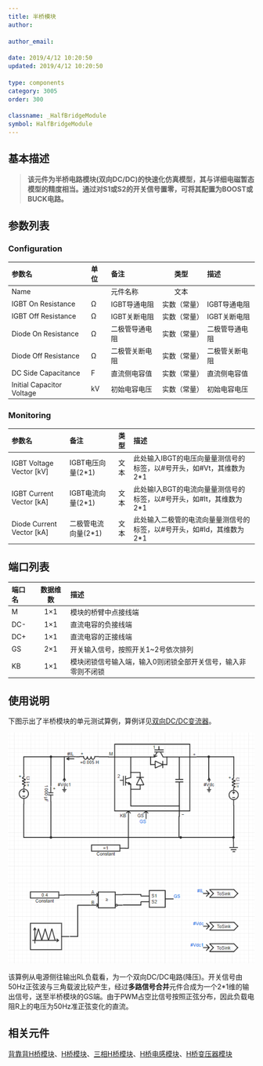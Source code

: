 ```yaml
---
title: 半桥模块
author:

author_email:

date: 2019/4/12 10:20:50
updated: 2019/4/12 10:20:50

type: components
category: 3005
order: 300

classname: _HalfBridgeModule
symbol: HalfBridgeModule
---
```

## 基本描述

> **该元件为半桥电路模块(双向DC/DC)的快速化仿真模型，其与详细电磁暂态模型的精度相当。通过对S1或S2的开关信号置零，可将其配置为BOOST或BUCK电路。**

## 参数列表
### Configuration
| 参数名 | 单位 | 备注 | 类型 | 描述 |
| :--- | :--- | :--- | :--: | :--- |
| Name |  | 元件名称 | 文本 |  |
| IGBT On Resistance | Ω | IGBT导通电阻 | 实数（常量） | IGBT导通电阻 |
| IGBT Off Resistance | Ω | IGBT关断电阻 | 实数（常量） | IGBT关断电阻 |
| Diode On Resistance | Ω | 二极管导通电阻 | 实数（常量） | 二极管导通电阻 |
| Diode Off Resistance | Ω | 二极管关断电阻 | 实数（常量） | 二极管关断电阻 |
| DC Side Capacitance | F | 直流侧电容值 | 实数（常量） | 直流侧电容值 |
| Initial Capacitor Voltage | kV | 初始电容电压 | 实数（常量） | 初始电容电压 |

### Monitoring
| 参数名 | 备注 | 类型 | 描述 |
| :--- | :--- | :--: | :--- |
| IGBT Voltage Vector \[kV\] | IGBT电压向量(2*1) | 文本 | 此处输入IBGT的电压向量量测信号的标签，以#号开头，如#Vt，其维数为2\*1 |
| IGBT Current Vector \[kA\] | IGBT电流向量(2*1) | 文本 | 此处输I入BGT的电流向量量测信号的标签，以#号开头，如#It，其维数为2\*1 |
| Diode Current Vector \[kA\] | 二极管电流向量(2*1) | 文本 | 此处输入二极管的电流向量量测信号的标签，以#号开头，如#Id，其维数为2\*1 |


## 端口列表

| 端口名 | 数据维数 | 描述 |
| :--- | :--:  | :--- |
| M | 1×1 | 模块的桥臂中点接线端 |
| DC- | 1×1 | 直流电容的负接线端 |
| DC+ | 1×1 | 直流电容的正接线端 |
| GS | 2×1 | 开关输入信号，按照开关1~2号依次排列 |
| KB | 1×1 | 模块闭锁信号输入端，输入0则闭锁全部开关信号，输入非零则不闭锁 |

## 使用说明
下图示出了半桥模块的单元测试算例，算例详见[双向DC/DC变流器](https://cloudpss.net/project/CloudPSSTemplate/HalfBridgeModule#/design)。

![单元测试图](./T1.png)

该算例从电源侧往输出RL负载看，为一个双向DC/DC电路(降压)。开关信号由50Hz正弦波与三角载波比较产生，经过**多路信号合并**元件合成为一个2\*1维的输出信号，送至半桥模块的GS端。由于PWM占空比信号按照正弦分布，因此负载电阻R上的电压为50Hz准正弦变化的直流。

## 相关元件
[背靠背H桥模块](../BacktoBackModule/index.md)、[H桥模块](../HBridgeModule/index.md)、[三相H桥模块](../HBridgeModule_3p/index.md)、[H桥电感模块](../HBridgeWithInductanceModule/index.md)、[H桥变压器模块](../HBridgeWithTransformerModule/index.md)
